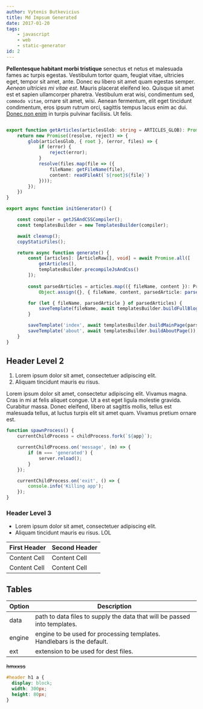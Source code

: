 ```yaml
---
author: Vytenis Butkevicius
title: Md Impsum Generated
date: 2017-01-20
tags:
    - javascript
    - web
    - static-generator
id: 2
---
```


**Pellentesque habitant morbi tristique** senectus et netus et malesuada fames ac turpis egestas. Vestibulum tortor quam, feugiat vitae, ultricies eget, tempor sit amet, ante. Donec eu libero sit amet quam egestas semper. _Aenean ultricies mi vitae est_. Mauris placerat eleifend leo. Quisque sit amet est et sapien ullamcorper pharetra. Vestibulum erat wisi, condimentum sed, `commodo vitae`, ornare sit amet, wisi. Aenean fermentum, elit eget tincidunt condimentum, eros ipsum  rutrum orci, sagittis tempus lacus enim ac dui. [Donec non enim](#) in turpis pulvinar facilisis. Ut felis.

```typescript

export function getArticles(articlesGlob: string = ARTICLES_GLOB): Promise<ArticleRaw[]> {
    return new Promise((resolve, reject) => {
        glob(articlesGlob, { root }, (error, files) => {
            if (error) {
                reject(error);
            }
            resolve(files.map(file => ({
                fileName: getFileName(file),
                content: readFileAt(`${root}${file}`)
            })));
        });
    })
}

export async function initGenerator() {

    const compiler = getJSAndCSSCompiler();
    const templatesBuilder = new TemplatesBuilder(compiler);

    await cleanup();
    copyStaticFiles();

    return async function generate() {
        const [articles]: [ArticleRaw[], void] = await Promise.all([
            getArticles(),
            templatesBuilder.precompileJsAndCss()
        ]);
        
        const parsedArticles = articles.map(({ fileName, content }): ProcessedArticle =>
            Object.assign({}, { fileName, content, parsedArticle: parseArticle(content) }));

        for (let { fileName, parsedArticle } of parsedArticles) {
            saveTemplate(fileName, await templatesBuilder.buildFullBlogPage(parsedArticle));
        }

        saveTemplate('index', await templatesBuilder.buildMainPage(parsedArticles));
        saveTemplate('about', await templatesBuilder.buildAboutPage());
    }
}

```

Header Level 2
--------------

  1. Lorem ipsum dolor sit amet, consectetuer adipiscing elit.
  2. Aliquam tincidunt mauris eu risus.


Lorem ipsum dolor sit amet, consectetur adipiscing elit. Vivamus magna. Cras in mi at felis aliquet congue. Ut a est eget ligula molestie gravida. Curabitur  massa. Donec eleifend, libero at sagittis mollis, tellus est malesuada tellus, at luctus turpis elit sit amet quam. Vivamus pretium ornare est.

```js
function spawnProcess() {
    currentChildProcess = childProcess.fork(`${app}`);

    currentChildProcess.on('message', (m) => {
        if (m === 'generated') {
            server.reload();
        }
    });

    currentChildProcess.on('exit', () => {
        console.info('Killing app');
    });
}
```

### Header Level 3

  * Lorem ipsum dolor sit amet, consectetuer adipiscing elit.
  * Aliquam tincidunt mauris eu risus. LOL


| First Header  | Second Header |
| ------------- | ------------- |
| Content Cell  | Content Cell  |
| Content Cell  | Content Cell  |

## Tables

| Option | Description |
| ------ | ----------- |
| data   | path to data files to supply the data that will be passed into templates. |
| engine | engine to be used for processing templates. Handlebars is the default. |
| ext    | extension to be used for dest files. |

~~hmxxss~~

```css
#header h1 a {
  display: block;
  width: 300px;
  height: 80px;
}
```



